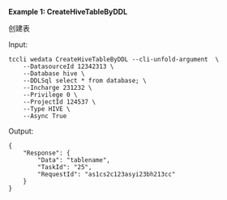 **Example 1: CreateHiveTableByDDL**

创建表

Input: 

```
tccli wedata CreateHiveTableByDDL --cli-unfold-argument  \
    --DatasourceId 12342313 \
    --Database hive \
    --DDLSql select * from database; \
    --Incharge 231232 \
    --Privilege 0 \
    --ProjectId 124537 \
    --Type HIVE \
    --Async True
```

Output: 
```
{
    "Response": {
        "Data": "tablename",
        "TaskId": "25",
        "RequestId": "as1cs2c123asyi23bh213cc"
    }
}
```

